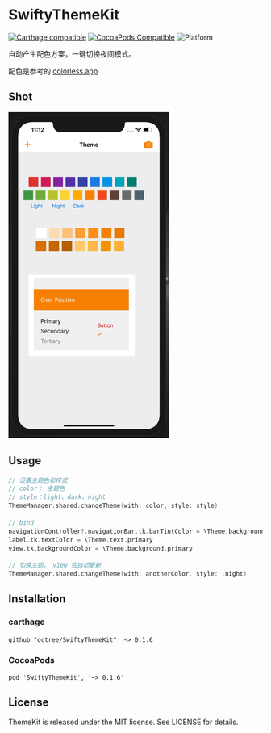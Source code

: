 # SwiftyThemeKit

[![Carthage compatible](https://img.shields.io/badge/Carthage-compatible-4BC51D.svg?style=flat)](https://github.com/Carthage/Carthage)
[![CocoaPods Compatible](https://img.shields.io/cocoapods/v/SwiftyThemeKit.svg)](https://img.shields.io/cocoapods/v/SwiftyThemeKit.svg)
![Platform](https://img.shields.io/cocoapods/p/SwiftyThemeKit.svg?style=flat)

自动产生配色方案，一键切换夜间模式。



配色是参考的 [colorless.app](https://colorless.app/)



## Shot



![demo](./images/demo.gif)



## Usage



```swift
// 设置主题色和样式
// color： 主题色
// style：light、dark、night
ThemeManager.shared.changeTheme(with: color, style: style)

// bind
navigationController?.navigationBar.tk.barTintColor = \Theme.background.bar
label.tk.textColor = \Theme.text.primary
view.tk.backgroundColor = \Theme.background.primary

// 切换主题， view 会自动更新
ThemeManager.shared.changeTheme(with: anotherColor, style: .night)
```





## Installation



### carthage

```
github "octree/SwiftyThemeKit"  ~> 0.1.6
```



### CocoaPods

```
pod 'SwiftyThemeKit', '~> 0.1.6'
```





## License



ThemeKit is released under the MIT license. See LICENSE for details.


